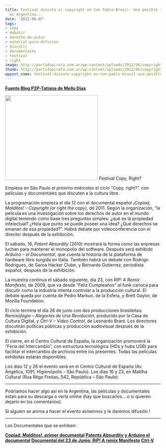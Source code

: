 ```yaml
---
title: Festival discute el copyright en San Pablo-Brasil- Una posible idea para hacerlo
  en Argentina...
date: '2012-06-07'
tags:
- copy
- debatir
- derecho-de-autor
- material-para-difusion
- discutir
- documentales
- festival
- right
image: http://partidopirata.com.ar/wp-content/uploads/2012/06/copyright.jpg
thumb: http://partidopirata.com.ar/wp-content/uploads/2012/06/copyright-150x150.jpg
wppost_name: festival-discute-copyright-en-san-pablo-brasil-una-posible-idea-para-hacerlo-en-argentina
---
```


<strong><a href="http://blogs.estadao.com.br/tatiana-dias/festival-discute-copyright-em-sp/" target="_blank">Fuente Blog P2P-Tatiana de Mello Dias</a></strong>

<a href="http://partidopirata.com.ar/wp-content/uploads/2012/06/copyright.jpg"><img class="size-medium wp-image-4672" title="copyright" src="http://partidopirata.com.ar/wp-content/uploads/2012/06/copyright-300x274.jpg" alt="" width="300" height="274" /></a> Festival Copy, Right?


Empieza en São Paulo el próximo miércoles el ciclo “Copy, right?”. con películas y documentales que discuten a la cultura libre.

La programación empieza el día 12 con el documental español <em>¡Copiad, Malditos! – Copyright (or right the copy)</em>, de 2011. Según la organización, “la película es una investigación sobre los derechos de autor en el mundo digital teniendo como base tres preguntas simples: ¿qué es la propiedad intelectual? ¿Hsta que punto se puede poseer una idea? ¿Qué derechos se emanan de esa propiedad?”. Habrá debate por videoconferencia con el director después de la exhibición.

El sábado, 16, <em>Patent Absurdity </em>(2010) mostrará la forma como las enpresas luchan para mantener el monopolio del software. Después será exhibido <em>Arduino – el Documental</em>, que cuenta la historia de la plataforma de hardware libre surgida en Italia. También habrá un debate con Rodrigo Rodrigues, de Garoa Hacker Clube, y Bernardo Gutierrez, periodista español, después de la exhibición.

La muestra continua el sábado siguiente, dia 23, con <em>RIP: A Remix Manifesto</em>, de 2009, que va desde “Feliz Cumpleaños” al funk carioca para discutir como la industria intenta controlar a la producción cultural. El debate queda por cuenta de Pedro Markun, de la Esfera, y Brett Gaylor, de Mozilla Foundation.

El ciclo termina el día 26 de junio con dos producciones brasileñas: <em>Remixofagia – Alegorias de Una Revolución</em>, producido por la Casa de Cultura Digital, y <em>Ctrl-V – Video Control</em>, de Leonardo Brant. Los directores discutirán políticas públicas y producción audiovisual después de la exhibición.

El cierre, en el Centro Cultural de España, la organización promoverá la “Feria del Intercambio”, con estructura tecnológica (HDs y hubs USB) para facilitar el intercambio de archivos entre los presentes. Todas las películas exhibidas estarán disponibles.

Los días 12 y 26 el evento será en el Centro Cultural de España (Av. Angélica, 1091, Higienópolis – São Paulo). Los días 16 y 23, en Matilha Cultural (Rua Rêgo Freitas, 542, República – São Paulo).

<hr />

Podríamos hacer algo así en la Argentina, las películas y documentales están para su descarga o verla online (hay que buscarlos....o si quieren dejarlo en los comentarios).

Si alguien se anima a hacer el evento avísennos y le daremos difusión.!

<hr />

Los Documentales que se exhiben:

<strong><a href="http://partidopirata.com.ar/4690/para-los-fines-de-semana-ciclo-copy-right-pero-virtual">Copiad, Malditos!, primer documental</a>
<a href="http://partidopirata.com.ar/4752/siguiendo-con-el-ciclo-copy-right-patents-absurdity-y-arduino-el-documental">Patents Absurdity y Arduino el documental</a>
<a href="http://partidopirata.com.ar/4892/siguiendo-con-el-ciclo-copy-right-rip-a-remix-manifesto">Documental del 23 de Junio: RiP! A remix Manifesto</a>
<a href="http://partidopirata.com.ar/2491/ctrl-v-documental-que-puede-ayudarnos-a-entender-un-poco-mas-el-caso-cuevana">Ctrl-V</a></strong>
